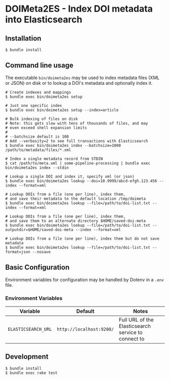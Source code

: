 # DOIMeta2ES - Index DOI metadata into Elasticsearch

## Installation
```shell
$ bundle install
```

## Command line usage
The executable `bin/doimeta2es` may be used to index metadata files (XML or
JSON) on disk or to lookup a DOI's metadata and optionally index it.

```shell
# Create indexes and mappings
$ bundle exec bin/doimeta2es setup

# Just one specific index
$ bundle exec bin/doimeta2es setup --index=article

# Bulk indexing of files on disk
# Note: this gets slow with tens of thousands of files, and may
# even exceed shell expansion limits
#
# --batchsize default is 100
# Add --verbosity=2 to see full transactions with Elasticsearch
$ bundle exec bin/doimeta2es index --batchsize=1000 /path/to/metadata/files/*.xml

# Index a single metadata record from STDIN
$ cat /path/to/meta.xml | some-pipeline-processing | bundle exec bin/doimeta2es index --stdin

# Lookup a single DOI and index it, specify xml (or json)
$ bundle exec bin/doimeta2es lookup --doi=10.9999/abcd-efgh.123.456 --index --format=xml

# Lookup DOIs from a file (one per line), index them,
# and save their metadata to the default location /tmp/doimeta
$ bundle exec bin/doimeta2es lookup --file=/path/to/doi-list.txt --index --format=xml

# Lookup DOIs from a file (one per line), index them,
# and save them to an alternate directory $HOME/saved-doi-meta
$ bundle exec bin/doimeta2es lookup --file=/path/to/doi-list.txt --outputdir=$HOME/saved-doi-meta --index --format=xml

# Lookup DOIs from a file (one per line), index them but do not save metadata
$ bundle exec bin/doimeta2es lookup --file=/path/to/doi-list.txt --format=json --nosave
```

## Basic Configuration
Environment variables for configuration may be handled by Dotenv in a `.env`
file.

### Environment Variables
Variable                     | Default                  | Notes
-------------                | -------                  | -----
`ELASTICSEARCH_URL`          | `http://localhost:9200/` | Full URL of the Elasticsearch service to connect to

## Development
```
$ bundle install
$ bundle exec rake test
```
